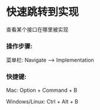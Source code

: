 # 快速跳转到实现

查看某个接口在哪里被实现

### 操作步骤:

菜单栏: Navigate —&gt; Implementation

### 快捷键:

Mac: Option + Command + B

Windows\/Linux: Ctrl + Alt + B


